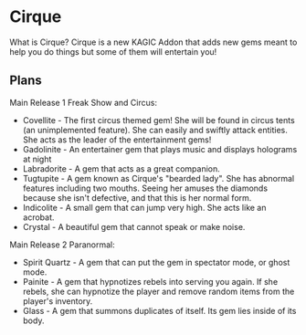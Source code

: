 # Cirque
What is Cirque? Cirque is a new KAGIC Addon that adds new gems meant to help you do things but some of them will entertain you!

## Plans
Main Release 1 Freak Show and Circus:
* Covellite - The first circus themed gem! She will be found in circus tents (an unimplemented feature). She can easily and swiftly attack entities. She acts as the leader of the entertainment gems!
* Gadolinite - An entertainer gem that plays music and displays holograms at night
* Labradorite - A gem that acts as a great companion.
* Tugtupite - A gem known as Cirque's "bearded lady". She has abnormal features including two mouths. Seeing her amuses the diamonds because she isn't defective, and that this is her normal form.
* Indicolite - A small gem that can jump very high. She acts like an acrobat.
* Crystal - A beautiful gem that cannot speak or make noise. 

Main Release 2 Paranormal:
* Spirit Quartz - A gem that can put the gem in spectator mode, or ghost mode.
* Painite - A gem that hypnotizes rebels into serving you again. If she rebels, she can hypnotize the player and remove random items from the player's inventory.
* Glass - A gem that summons duplicates of itself. Its gem lies inside of its body.
